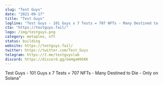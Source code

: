 ```yaml
---
slug: "Test Guys"
date: "2021-09-17"
title: "Test Guys"
logline: "Test Guys - 101 Guys x 7 Tests = 707 NFTs - Many Destined to Die - Only on Solana"
cta: "https://testguys.fail/"
logo: /img/testguys.png
category: metaplex, nft
status: building
website: https://testguys.fail/
twitter: https://twitter.com/Test_Guys
telegram: https://t.me/testguyslab
discord: https://discord.gg/GeHgaH9SKK
---
```


Test Guys - 101 Guys x 7 Tests = 707 NFTs - Many Destined to Die - Only on Solana"